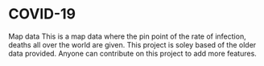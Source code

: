# COVID-19
Map data 
This is a map data where the pin point of the rate of infection, deaths all over the world are given.
This project is soley based of the older data provided.
Anyone can contribute on this project to add more features.
